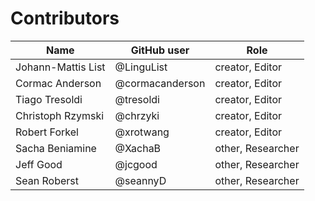 # Contributors
  
Name | GitHub user     | Role
--- |-----------------| ---
Johann-Mattis List | @LinguList      | creator, Editor
Cormac Anderson | @cormacanderson | creator, Editor
Tiago Tresoldi | @tresoldi       | creator, Editor
Christoph Rzymski | @chrzyki        | creator, Editor
Robert Forkel | @xrotwang       | creator, Editor
Sacha Beniamine | @XachaB         | other, Researcher
Jeff Good | @jcgood         | other, Researcher
Sean Roberst | @seannyD | other, Researcher
